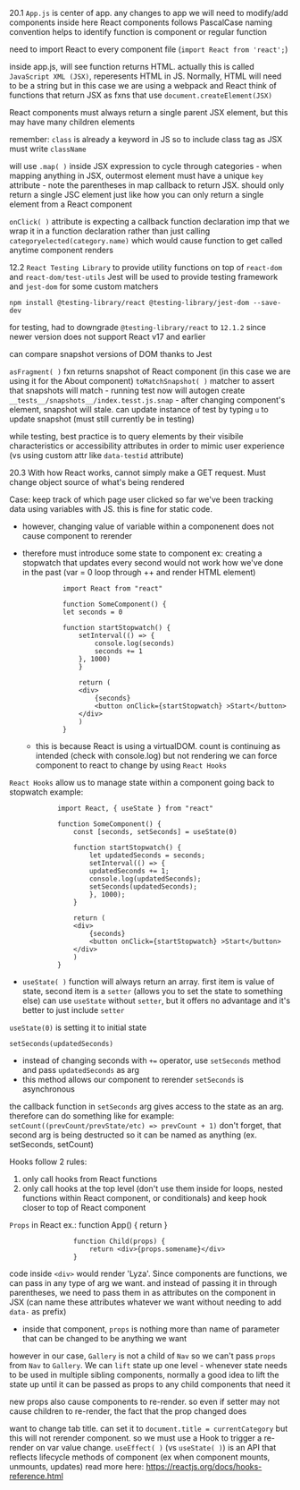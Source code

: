 20.1
`App.js` is center of app. any changes to app we will need to modify/add components inside here
    React components follows PascalCase naming convention helps to identify function is component or regular function

need to import React to every component file (`import React from 'react';`)

inside app.js, will see function returns HTML. actually this is called `JavaScript XML (JSX)`, reperesents HTML in JS. Normally, HTML will need to be a string but in this case we are using a webpack and React
    think of functions that return JSX as fxns that use `document.createElement(JSX)`

React components must always return a single parent JSX element, but this may have many children elements

remember: `class` is already a keyword in JS so to include class tag as JSX must write `className`

will use `.map( )` inside JSX expression to cycle through categories
    - when mapping anything in JSX, outermost element must have a unique `key` attribute 
    - note the parentheses in map callback to return JSX. should only return a single JSC element just like how you can only return a single element from a React component

`onClick( )` attribute is expecting a callback function declaration
    imp that we wrap it in a function declaration rather than just calling `categoryelected(category.name)` which would cause function to get called anytime component renders

12.2
`React Testing Library` to provide utility functions on top of `react-dom` and `react-dom/test-utils`
    Jest will be used to provide testing framework and `jest-dom` for some custom matchers

`npm install @testing-library/react @testing-library/jest-dom --save-dev`

for testing, had to downgrade `@testing-library/react` to `12.1.2` since newer version does not support React v17 and earlier

can compare snapshot versions of DOM thanks to Jest

`asFragment( )` fxn returns snapshot of React component (in this case we are using it for the About component)
    `toMatchSnapshot( )` matcher to assert that snapshots will match
    - running test now will autogen create `__tests__/snapshots__/index.tesst.js.snap`
    - after changing component's element, snapshot will stale. can update instance of test by typing `u` to update snapshot (must still currently be in testing)

while testing, best practice is to query elements by their visibile characteristics or accessibility attributes in order to mimic user experience (vs using custom attr like `data-testid` attribute)

20.3
With how React works, cannot simply make a GET request.
Must change object source of what's being rendered

Case: keep track of which page user clicked
so far we've been tracking data using variables with JS. this is fine for static code.
- however, changing value of variable within a componenent does not cause component to rerender
- therefore must introduce some state to component
ex: creating a stopwatch that updates every second would not work how we've done in the past (var = 0 loop through ++ and render HTML element)

                import React from "react"

                function SomeComponent() {
                let seconds = 0

                function startStopwatch() {
                    setInterval(() => {
                        console.log(seconds)
                        seconds += 1
                    }, 1000)
                    }

                    return (
                    <div>
                        {seconds}
                        <button onClick={startStopwatch} >Start</button>
                    </div>
                    )
                }

    - this is because React is using a virtualDOM. count is continuing as intended (check with console.log) but not rendering
we can force component to react to change by using `React Hooks`

`React Hooks`
allow us to manage state within a component
going back to stopwatch example:

                import React, { useState } from "react"

                function SomeComponent() {
                    const [seconds, setSeconds] = useState(0)

                    function startStopwatch() {
                        let updatedSeconds = seconds;
                        setInterval(() => {
                        updatedSeconds += 1;
                        console.log(updatedSeconds);
                        setSeconds(updatedSeconds);
                        }, 1000);
                    }

                    return (
                    <div>
                        {seconds}
                        <button onClick={startStopwatch} >Start</button>
                    </div>
                    )
                }

* `useState( )` function will always return an array. first item is value of state, second item is a `setter` (allows you to set the state to something else)
    can use `useState` without `setter`, but it offers no advantage and it's better to just include `setter`

`useState(0)` is setting it to initial state

`setSeconds(updatedSeconds)`
- instead of changing seconds with `+=` operator, use `setSeconds` method and pass `updatedSeconds` as arg
- this method allows our component to rerender
    `setSeconds` is asynchronous

the callback function in `setSeconds` arg gives access to the state as an arg. therefore can do something like for example:
            `setCount((prevCount/prevState/etc) => prevCount + 1)`
            don't forget, that second arg is being destructed so it can be named as anything (ex. setSeconds, setCount)

Hooks follow 2 rules:
1) only call hooks from React functions
2) only call hooks at the top level (don't use them inside for loops, nested functions within React component, or conditionals) and keep hook closer to top of React component

`Props` in React
ex.:                function App() {
                        return <Child somename="Lyza" ></Child>
                    }

                    function Child(props) {
                        return <div>{props.somename}</div>
                    }

code inside `<div>` would render 'Lyza'. Since components are functions, we can pass in any type of arg we want. and instead of passing it in through parentheses, we need to pass them in as attributes on the component in JSX (can name these attributes whatever we want without needing to add `data-` as prefix)
- inside that component, `props` is nothing more than name of parameter that can be changed to be anything we want

however in our case, `Gallery` is not a child of `Nav` so we can't pass `props` from `Nav` to `Gallery`. We can `lift` state up one level
    - whenever state needs to be used in multiple sibling components, normally a good idea to lift the state up until it can be passed as props to any child components that need it

new props also cause components to re-render. so even if setter may not cause children to re-render, the fact that the prop changed does

want to change tab title. can set it to `document.title = currentCategory` but this will not rerender component. so we must use a Hook to trigger a re-render on var value change.
    `useEffect( )` (vs `useState( )`) is an API that reflects lifecycle methods of component (ex when component mounts, unmounts, updates)
    read more here: https://reactjs.org/docs/hooks-reference.html